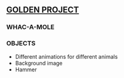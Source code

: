 ## <u>GOLDEN PROJECT</u>

### WHAC-A-MOLE

### OBJECTS

* Different animations for different animals
* Background image
* Hammer